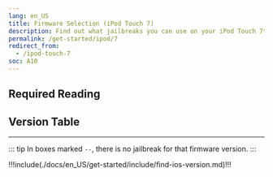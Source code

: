 ```yaml
---
lang: en_US
title: Firmware Selection (iPod Touch 7)
description: Find out what jailbreaks you can use on your iPod Touch 7th Generation
permalink: /get-started/ipod/7
redirect_from:
  - /ipod-touch-7
soc: A10
---
```


## Required Reading

<readingTable minVer="13.0" maxVer="13.7"/>

## Version Table

<versionTable soc="A10" minVer="12"/>

---

::: tip
In boxes marked `--`, there is no jailbreak for that firmware version.
:::

!!!include(./docs/en_US/get-started/include/find-ios-version.md)!!!